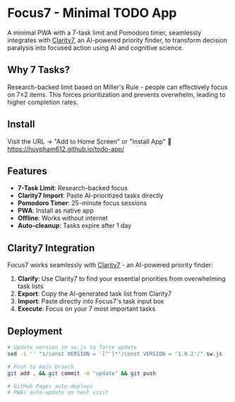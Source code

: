 # Focus7 - Minimal TODO App

A minimal PWA with a 7-task limit and Pomodoro timer, seamlessly integrates with [Clarity7](https://claude.ai/public/artifacts/83db0d97-97df-4c9f-ac28-d627c6001898), an AI-powered priority finder, to transform decision paralysis into focused action using AI and cognitive science.

## Why 7 Tasks?

Research-backed limit based on Miller's Rule - people can effectively focus on 7±2 items. This forces prioritization and prevents overwhelm, leading to higher completion rates.

## Install

Visit the URL → "Add to Home Screen" or "Install App"
📱 https://huypham612.github.io/todo-app/ 

## Features

- **7-Task Limit**: Research-backed focus
- **Clarity7 Import**: Paste AI-prioritized tasks directly
- **Pomodoro Timer**: 25-minute focus sessions
- **PWA**: Install as native app
- **Offline**: Works without internet
- **Auto-cleanup**: Tasks expire after 1 day

## Clarity7 Integration

Focus7 works seamlessly with [Clarity7](https://claude.ai/public/artifacts/83db0d97-97df-4c9f-ac28-d627c6001898) - an AI-powered priority finder:

1. **Clarify**: Use Clarity7 to find your essential priorities from overwhelming task lists
2. **Export**: Copy the AI-generated task list from Clarity7
3. **Import**: Paste directly into Focus7's task input box
4. **Execute**: Focus on your 7 most important tasks

## Deployment
```bash
# Update version in sw.js to force update
sed -i '' "s/const VERSION = '[^']*'/const VERSION = '1.0.2'/" sw.js

# Push to main branch
git add . && git commit -m "update" && git push

# GitHub Pages auto-deploys
# PWAs auto-update on next visit
```

